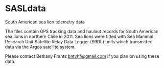 # SASLdata
South American sea lion telemetry data

The files contain GPS tracking data and haulout records for South American sea lions in northern Chile in 2011. 
Sea lions were fitted with Sea Mammal Research Unit Satellite Relay Data Logger (SRDL) units which transmitted data via the Argos satellite system.

Please contact Bethany Frantz bntyhf@gmail.com if you plan on using these data.
